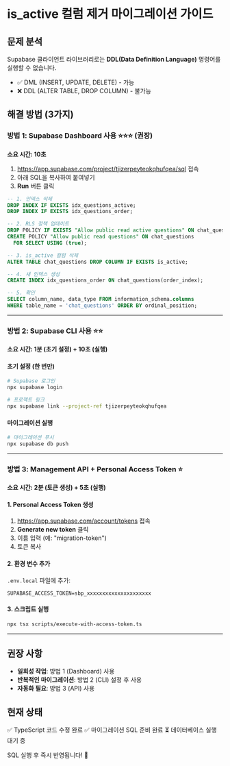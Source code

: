 # is_active 컬럼 제거 마이그레이션 가이드

## 문제 분석

Supabase 클라이언트 라이브러리로는 **DDL(Data Definition Language)** 명령어를 실행할 수 없습니다.
- ✅ DML (INSERT, UPDATE, DELETE) - 가능
- ❌ DDL (ALTER TABLE, DROP COLUMN) - 불가능

## 해결 방법 (3가지)

### 방법 1: Supabase Dashboard 사용 ⭐⭐⭐ (권장)

**소요 시간: 10초**

1. https://app.supabase.com/project/tjizerpeyteokqhufqea/sql 접속
2. 아래 SQL을 복사하여 붙여넣기
3. **Run** 버튼 클릭

```sql
-- 1. 인덱스 삭제
DROP INDEX IF EXISTS idx_questions_active;
DROP INDEX IF EXISTS idx_questions_order;

-- 2. RLS 정책 업데이트
DROP POLICY IF EXISTS "Allow public read active questions" ON chat_questions;
CREATE POLICY "Allow public read questions" ON chat_questions
  FOR SELECT USING (true);

-- 3. is_active 컬럼 삭제
ALTER TABLE chat_questions DROP COLUMN IF EXISTS is_active;

-- 4. 새 인덱스 생성
CREATE INDEX idx_questions_order ON chat_questions(order_index);

-- 5. 확인
SELECT column_name, data_type FROM information_schema.columns
WHERE table_name = 'chat_questions' ORDER BY ordinal_position;
```

---

### 방법 2: Supabase CLI 사용 ⭐⭐

**소요 시간: 1분 (초기 설정) + 10초 (실행)**

#### 초기 설정 (한 번만)

```bash
# Supabase 로그인
npx supabase login

# 프로젝트 링크
npx supabase link --project-ref tjizerpeyteokqhufqea
```

#### 마이그레이션 실행

```bash
# 마이그레이션 푸시
npx supabase db push
```

---

### 방법 3: Management API + Personal Access Token ⭐

**소요 시간: 2분 (토큰 생성) + 5초 (실행)**

#### 1. Personal Access Token 생성

1. https://app.supabase.com/account/tokens 접속
2. **Generate new token** 클릭
3. 이름 입력 (예: "migration-token")
4. 토큰 복사

#### 2. 환경 변수 추가

`.env.local` 파일에 추가:
```env
SUPABASE_ACCESS_TOKEN=sbp_xxxxxxxxxxxxxxxxxxxxx
```

#### 3. 스크립트 실행

```bash
npx tsx scripts/execute-with-access-token.ts
```

---

## 권장 사항

- **일회성 작업**: 방법 1 (Dashboard) 사용
- **반복적인 마이그레이션**: 방법 2 (CLI) 설정 후 사용
- **자동화 필요**: 방법 3 (API) 사용

## 현재 상태

✅ TypeScript 코드 수정 완료
✅ 마이그레이션 SQL 준비 완료
⏳ 데이터베이스 실행 대기 중

SQL 실행 후 즉시 반영됩니다! 🚀
